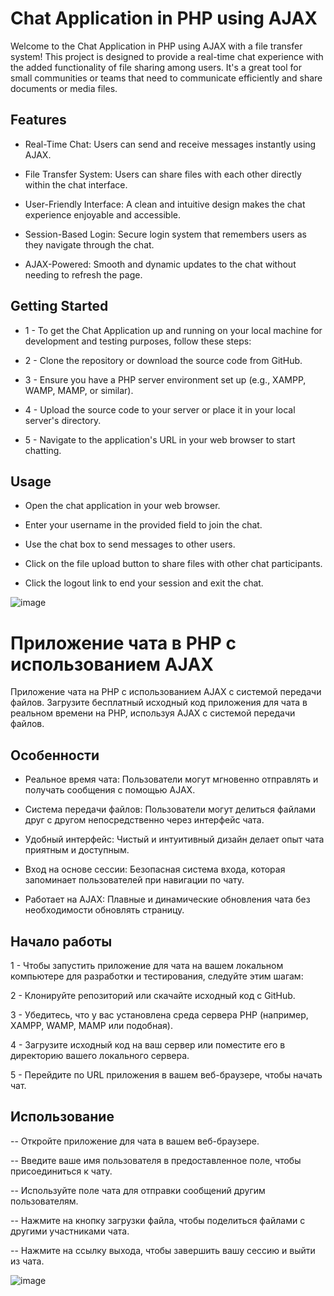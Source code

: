 # Chat Application in PHP using AJAX
Welcome to the Chat Application in PHP using AJAX with a file transfer system! This project is designed to provide a real-time chat experience with the added functionality of file sharing among users. It's a great tool for small communities or teams that need to communicate efficiently and share documents or media files.

## Features
- Real-Time Chat: Users can send and receive messages instantly using AJAX.

- File Transfer System: Users can share files with each other directly within the chat interface.

- User-Friendly Interface: A clean and intuitive design makes the chat experience enjoyable and accessible.

- Session-Based Login: Secure login system that remembers users as they navigate through the chat.

- AJAX-Powered: Smooth and dynamic updates to the chat without needing to refresh the page.

## Getting Started
- 1 - To get the Chat Application up and running on your local machine for development and testing purposes, follow these steps:

- 2 - Clone the repository or download the source code from GitHub.

- 3 - Ensure you have a PHP server environment set up (e.g., XAMPP, WAMP, MAMP, or similar).

- 4 - Upload the source code to your server or place it in your local server's directory.

- 5 - Navigate to the application's URL in your web browser to start chatting.

## Usage
- Open the chat application in your web browser.

- Enter your username in the provided field to join the chat.

- Use the chat box to send messages to other users.

- Click on the file upload button to share files with other chat participants.

- Click the logout link to end your session and exit the chat.


![image](https://github.com/user-attachments/assets/9f18de70-36d1-4852-9679-124bd9e9d745)
# Приложение чата в PHP с использованием AJAX
Приложение чата на PHP с использованием AJAX с системой передачи файлов. Загрузите бесплатный исходный код приложения для чата в реальном времени на PHP, используя AJAX с системой передачи файлов.
## Особенности
- Реальное время чата: Пользователи могут мгновенно отправлять и получать сообщения с помощью AJAX.

- Система передачи файлов: Пользователи могут делиться файлами друг с другом непосредственно через интерфейс чата.

- Удобный интерфейс: Чистый и интуитивный дизайн делает опыт чата приятным и доступным.

- Вход на основе сессии: Безопасная система входа, которая запоминает пользователей при навигации по чату.

- Работает на AJAX: Плавные и динамические обновления чата без необходимости обновлять страницу.

## Начало работы
1 - Чтобы запустить приложение для чата на вашем локальном компьютере для разработки и тестирования, следуйте этим шагам:

2 - Клонируйте репозиторий или скачайте исходный код с GitHub.

3 - Убедитесь, что у вас установлена среда сервера PHP (например, XAMPP, WAMP, MAMP или подобная).

4 - Загрузите исходный код на ваш сервер или поместите его в директорию вашего локального сервера.

5 - Перейдите по URL приложения в вашем веб-браузере, чтобы начать чат.

## Использование
-- Откройте приложение для чата в вашем веб-браузере.

-- Введите ваше имя пользователя в предоставленное поле, чтобы присоединиться к чату.

-- Используйте поле чата для отправки сообщений другим пользователям.

-- Нажмите на кнопку загрузки файла, чтобы поделиться файлами с другими участниками чата.

-- Нажмите на ссылку выхода, чтобы завершить вашу сессию и выйти из чата.

![image](https://github.com/user-attachments/assets/9f18de70-36d1-4852-9679-124bd9e9d745)
